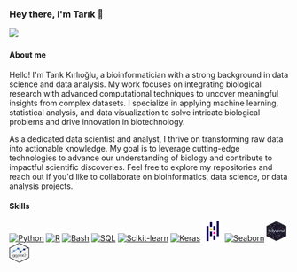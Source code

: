 ### Hey there, I'm Tarık 👋

<img src="https://sfvideo.blob.core.windows.net/sitefinity/images/default-source/community-blog-images/post-hero-images/21_idt_blog_types-of-sequencing_a_840x300.png?sfvrsn=f971e407_0">

#### About me

Hello! I'm Tarık Kırlıoğlu, a bioinformatician with a strong background in data science and data analysis. My work focuses on integrating biological research with advanced computational techniques to uncover meaningful insights from complex datasets. I specialize in applying machine learning, statistical analysis, and data visualization to solve intricate biological problems and drive innovation in biotechnology.

As a dedicated data scientist and analyst, I thrive on transforming raw data into actionable knowledge. My goal is to leverage cutting-edge technologies to advance our understanding of biology and contribute to impactful scientific discoveries. Feel free to explore my repositories and reach out if you'd like to collaborate on bioinformatics, data science, or data analysis projects.

#### Skills

<p align="left">
<a href="https://www.python.org/" target="_blank" rel="noreferrer"><img src="https://raw.githubusercontent.com/danielcranney/readme-generator/main/public/icons/skills/python-colored.svg" width="36" height="36" alt="Python" /></a>
<a href="https://www.r-project.org/" target="_blank" rel="noreferrer"><img src="https://raw.githubusercontent.com/danielcranney/readme-generator/main/public/icons/skills/rlang-colored.svg" width="36" height="36" alt="R" /></a>
<a href="https://www.gnu.org/software/bash/" target="_blank" rel="noreferrer"><img src="https://cdn.simpleicons.org/gnubash/white" width="36" height="36" alt="Bash" /></a>
<a href="https://www.mysql.com/" target="_blank" rel="noreferrer"><img src="https://cdn.simpleicons.org/mysql/white" width="36" height="36" alt="SQL" /></a>
<a href="https://scikit-learn.org/" target="_blank" rel="noreferrer"><img src="https://upload.wikimedia.org/wikipedia/commons/0/05/Scikit_learn_logo_small.svg" width="36" height="36" alt="Scikit-learn" /></a>
<a href="https://keras.io/" target="_blank" rel="noreferrer"><img src="https://upload.wikimedia.org/wikipedia/commons/a/ae/Keras_logo.svg" width="36" height="36" alt="Keras" /></a>
<a href="https://pandas.pydata.org/" target="_blank" rel="noreferrer"><img src="https://raw.githubusercontent.com/devicons/devicon/2ae2a900d2f041da66e950e4d48052658d850630/icons/pandas/pandas-original.svg" width="36" height="36" alt="Pandas" /></a>
<a href="https://seaborn.pydata.org/" target="_blank" rel="noreferrer"><img src="https://seaborn.pydata.org/_images/logo-mark-lightbg.svg" width="36" height="36" alt="Seaborn" /></a>
<a href="https://www.tidyverse.org/" target="_blank" rel="noreferrer"><img src="https://raw.githubusercontent.com/rstudio/hex-stickers/master/SVG/tidyverse.svg" width="36" height="36" alt="Tidyverse" /></a>
<a href="https://ggplot2.tidyverse.org/" target="_blank" rel="noreferrer"><img src="https://raw.githubusercontent.com/rstudio/hex-stickers/master/SVG/ggplot2.svg" width="36" height="36" alt="ggplot2" /></a>
</p>
</p>













